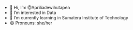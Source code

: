 - 👋 Hi, I’m @Apriliadewihutapea
- 👀 I’m interested in Data 
- 🌱 I’m currently learning in Sumatera Institute of Technology 
- 😄 Pronouns: she/her


<!---
Apriliadewihutapea/Apriliadewihutapea is a ✨ special ✨ repository because its `README.md` (this file) appears on your GitHub profile.
You can click the Preview link to take a look at your changes.
--->
